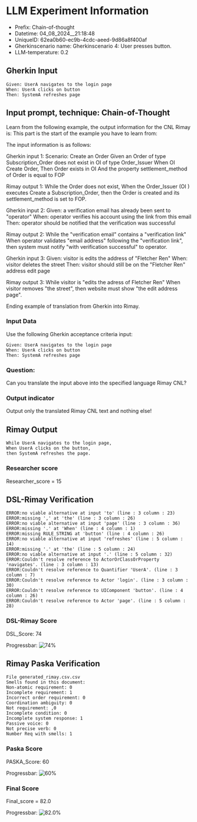 

# LLM Experiment Information
* Prefix:   Chain-of-thought
* Datetime: 04_08_2024__21:18:48
* UniqueID: 62ea0b60-ec9b-4cdc-aeed-9d86a8f400af
* Gherkinscenario name: Gherkinscenario 4: User presses button.
* LLM-temperature: 0.2

        

## Gherkin Input
```
Given: UserA navigates to the login page
When: UserA clicks on button
Then: SystemA refreshes page
```
    



## Input prompt, technique: Chain-of-Thought


Learn from the following example, the output information for the CNL Rimay is: 
This part is the start of the example you have to learn from:

The input information is as follows: 

Gherkin input 1:
Scenario: Create an Order
Given an Order of type Subscription_Order does not exist in OI of type Order_Issuer 
When OI Create Order, 
Then Order exists in OI 
And the property settlement_method of Order is equal to FOP


Rimay output 1:
While the Order does not exist, 
When the Order_Issuer (OI ) executes Create a Subscription_Order, 
then the Order is created and its settlement_method is set to FOP.


Gherkin input 2:
Given: a verification email has already been sent to "operator"
When: operator verifies his account using the link from this email
Then: operator should be notified that the verification was successful

Rimay output 2:
While the "verification email" contains a "verification link" 
When operator validates "email address" following the "verification link", 
then system must notify "with verification successful" to operator.  
 

Gherkin input 3: 
Given: visitor is edits the address of "Fletcher Ren"
When: visitor deletes the street
Then: visitor should still be on the "Fletcher Ren" address edit page


Rimay output 3:
While visitor is "edits the adress of Fletcher Ren" 
When visitor removes "the street", 
then website must show "the edit address page".


Ending example of translation from Gherkin into Rimay.


        

### Input Data
Use the following Gherkin acceptance criteria input: 
```
Given: UserA navigates to the login page
When: UserA clicks on button
Then: SystemA refreshes page
```

### Question:
Can you translate the input above into the specified language Rimay CNL?

### Output indicator
Output only the translated Rimay CNL text and nothing else!


## Rimay Output
```
While UserA navigates to the login page,
When UserA clicks on the button,
then SystemA refreshes the page.
``` 
            

### Researcher score
Researcher_score = 15




## DSL-Rimay Verification
```
ERROR:no viable alternative at input 'to' (line : 3 column : 23)
ERROR:missing ',' at 'the' (line : 3 column : 26)
ERROR:no viable alternative at input 'page' (line : 3 column : 36)
ERROR:missing '.' at 'When' (line : 4 column : 1)
ERROR:missing RULE_STRING at 'button' (line : 4 column : 26)
ERROR:no viable alternative at input 'refreshes' (line : 5 column : 14)
ERROR:missing '.' at 'the' (line : 5 column : 24)
ERROR:no viable alternative at input '.' (line : 5 column : 32)
ERROR:Couldn't resolve reference to ActorOrClassOrProperty 'navigates'. (line : 3 column : 13)
ERROR:Couldn't resolve reference to Quantifier 'UserA'. (line : 3 column : 7)
ERROR:Couldn't resolve reference to Actor 'login'. (line : 3 column : 30)
ERROR:Couldn't resolve reference to UIComponent 'button'. (line : 4 column : 26)
ERROR:Couldn't resolve reference to Actor 'page'. (line : 5 column : 28)

```
### DSL-Rimay Score
DSL_Score: 74

Progressbar: ![74%](https://progress-bar.dev/74)

            


## Rimay Paska Verification
```
File generated_rimay.csv.csv
Smells found in this document: 
Non-atomic requirement: 0
Incomplete requirement: 1
Incorrect order requirement: 0
Coordination ambiguity: 0
Not requirement: ,0
Incomplete condition: 0
Incomplete system response: 1
Passive voice: 0
Not precise verb: 0
Number Req with smells: 1

```
### Paska Score
PASKA_Score: 60

Progressbar: ![60%](https://progress-bar.dev/60)

            

### Final Score
Final_score = 82.0

Progressbar: ![82.0%](https://progress-bar.dev/82.0)

